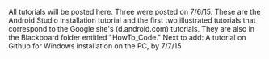 All tutorials will be posted here. Three were posted on 7/6/15.
These are the Android Studio Installation tutorial and the first two illustrated tutorials that correspond to the Google site's (d.android.com) tutorials. They are also in the Blackboard folder entitled "HowTo_Code."
Next to add: A tutorial on Github for Windows installation on the PC, by 7/7/15
